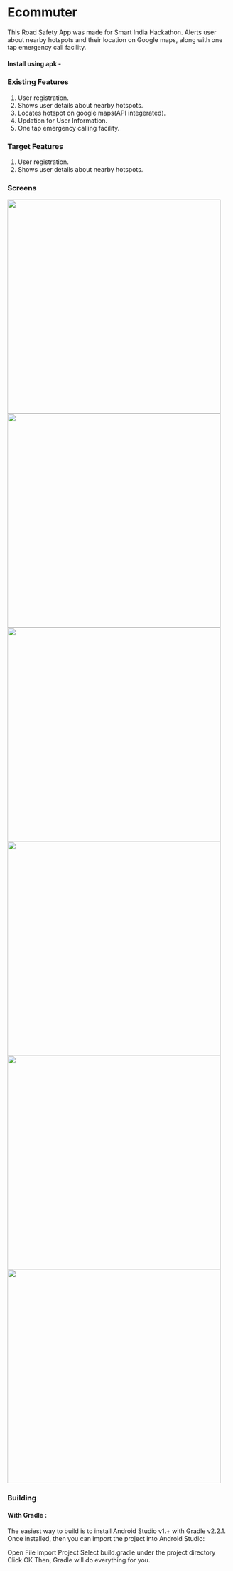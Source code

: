 # Ecommuter
This Road Safety App was made for Smart India Hackathon. Alerts user about nearby hotspots and their location on Google maps, along with one tap emergency call facility.

#### Install using apk - 

### Existing Features

1. User registration.
2. Shows user details about nearby hotspots.
3. Locates hotspot on google maps(API integerated).
4. Updation for User Information.
5. One tap emergency calling facility.


### Target Features

1. User registration.
2. Shows user details about nearby hotspots.

### Screens 
<img src="https://user-images.githubusercontent.com/49815429/94974076-1476e180-052b-11eb-9654-2d1d9ceebc03.jpeg" height="480">
<img src="https://user-images.githubusercontent.com/49815429/94974077-1476e180-052b-11eb-9353-8ddf6b886f8c.jpeg" height="480">
<img src="https://user-images.githubusercontent.com/49815429/94974071-117bf100-052b-11eb-95aa-a1dff594237c.jpeg" height="480">
<img src="https://user-images.githubusercontent.com/49815429/94974074-1345b480-052b-11eb-8b33-293539c0a91e.jpeg" height="480">
<img src="https://user-images.githubusercontent.com/49815429/94974075-13de4b00-052b-11eb-94ff-76ec58cb7eb0.jpeg" height="480">
<img src="https://user-images.githubusercontent.com/49815429/94974083-18a2ff00-052b-11eb-8d95-4deef29578e0.jpeg" height="480">


### Building

#### With Gradle :

The easiest way to build is to install Android Studio v1.+ with Gradle v2.2.1. Once installed, then you can import the project into Android Studio:

Open File
Import Project
Select build.gradle under the project directory
Click OK
Then, Gradle will do everything for you.

